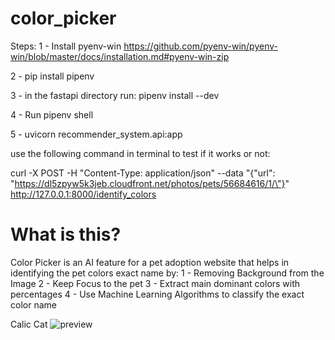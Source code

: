 # color_picker

Steps:
1 - Install pyenv-win https://github.com/pyenv-win/pyenv-win/blob/master/docs/installation.md#pyenv-win-zip

2 - pip install pipenv

3 - in the fastapi directory run: pipenv install --dev

4 - Run pipenv shell

5 - uvicorn recommender_system.api:app

use the following command in terminal to test if it works or not:

curl -X POST -H "Content-Type: application/json" --data "{\"url\": \"https://dl5zpyw5k3jeb.cloudfront.net/photos/pets/56684616/1/\"}" http://127.0.0.1:8000/identify_colors

# What is this?
Color Picker is an AI feature for a pet adoption website that helps in identifying the pet colors exact name by:
1 - Removing Background from the Image
2 - Keep Focus to the pet
3 - Extract main dominant colors with percentages
4 - Use Machine Learning Algorithms to classify the exact color name

Calic Cat
![preview](https://github.com/hazem-abdennadher/Guacamole-official/assets/47258547/791017c3-e49e-45a4-8c93-2e2ddf1ed89a)


